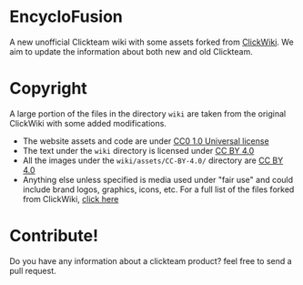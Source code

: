 # EncycloFusion
A new unofficial Clickteam wiki with some assets forked from [ClickWiki](https://github.com/ClickWiki/clickwiki.github.io/tree/master).
We aim to update the information about both new and old Clickteam.

# Copyright
A large portion of the files in the directory `wiki` are taken from the original ClickWiki with some added modifications.
* The website assets and code are under [CC0 1.0 Universal license](/LICENSE-CC0-1.0-UNIVERSAL)
* The text under the `wiki` directory is licensed under [CC BY 4.0](/LICENSE-CC-BY-4.0)
* All the images under the `wiki/assets/CC-BY-4.0/` directory are [CC BY 4.0](/LICENSE-CC-BY-4.0)
* Anything else unless specified is media used under "fair use" and could include brand logos, graphics, icons, etc.
For a full list of the files forked from ClickWiki, [click here](/CLICKWIKI-FILELIST.md)

# Contribute!
Do you have any information about a clickteam product? feel free to send a pull request.
